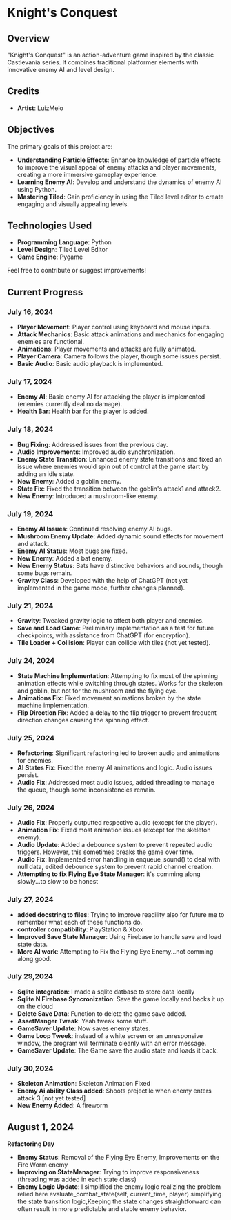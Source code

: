 # Knight's Conquest

## Overview
"Knight's Conquest" is an action-adventure game inspired by the classic Castlevania series. It combines traditional platformer elements with innovative enemy AI and level design.

## Credits
- **Artist**: LuizMelo 

## Objectives
The primary goals of this project are:
- **Understanding Particle Effects**: Enhance knowledge of particle effects to improve the visual appeal of enemy attacks and player movements, creating a more immersive gameplay experience.
- **Learning Enemy AI**: Develop and understand the dynamics of enemy AI using Python.
- **Mastering Tiled**: Gain proficiency in using the Tiled level editor to create engaging and visually appealing levels.

## Technologies Used
- **Programming Language**: Python
- **Level Design**: Tiled Level Editor
- **Game Engine**: Pygame

Feel free to contribute or suggest improvements!

## Current Progress

### July 16, 2024
- **Player Movement**: Player control using keyboard and mouse inputs.
- **Attack Mechanics**: Basic attack animations and mechanics for engaging enemies are functional.
- **Animations**: Player movements and attacks are fully animated.
- **Player Camera**: Camera follows the player, though some issues persist.
- **Basic Audio**: Basic audio playback is implemented.

### July 17, 2024
- **Enemy AI**: Basic enemy AI for attacking the player is implemented (enemies currently deal no damage).
- **Health Bar**: Health bar for the player is added.

### July 18, 2024
- **Bug Fixing**: Addressed issues from the previous day.
- **Audio Improvements**: Improved audio synchronization.
- **Enemy State Transition**: Enhanced enemy state transitions and fixed an issue where enemies would spin out of control at the game start by adding an idle state.
- **New Enemy**: Added a goblin enemy.
- **State Fix**: Fixed the transition between the goblin's attack1 and attack2.
- **New Enemy**: Introduced a mushroom-like enemy.

### July 19, 2024
- **Enemy AI Issues**: Continued resolving enemy AI bugs.
- **Mushroom Enemy Update**: Added dynamic sound effects for movement and attack.
- **Enemy AI Status**: Most bugs are fixed.
- **New Enemy**: Added a bat enemy.
- **New Enemy Status**: Bats have distinctive behaviors and sounds, though some bugs remain.
- **Gravity Class**: Developed with the help of ChatGPT (not yet implemented in the game mode, further changes planned).

### July 21, 2024
- **Gravity**: Tweaked gravity logic to affect both player and enemies.
- **Save and Load Game**: Preliminary implementation as a test for future checkpoints, with assistance from ChatGPT (for encryption).
- **Tile Loader + Collision**: Player can collide with tiles (not yet tested).

### July 24, 2024
- **State Machine Implementation**: Attempting to fix most of the spinning animation effects while switching through states. Works for the skeleton and goblin, but not for the mushroom and the flying eye.
- **Animations Fix**: Fixed movement animations broken by the state machine implementation.
- **Flip Direction Fix**: Added a delay to the flip trigger to prevent frequent direction changes causing the spinning effect.

### July 25, 2024
- **Refactoring**: Significant refactoring led to broken audio and animations for enemies.
- **AI States Fix**: Fixed the enemy AI animations and logic. Audio issues persist.
- **Audio Fix**: Addressed most audio issues, added threading to manage the queue, though some inconsistencies remain.

### July 26, 2024
- **Audio Fix**: Properly outputted respective audio (except for the player).
- **Animation Fix**: Fixed most animation issues (except for the skeleton enemy).
- **Audio Update**: Added a debounce system to prevent repeated audio triggers. However, this sometimes breaks the game over time.
- **Audio Fix**: Implemented error handling in enqueue_sound() to deal with null data, edited debounce system to prevent rapid channel creation.
- **Attempting to fix Flying Eye State Manager**: it's comming along slowly...to slow to be honest

### July 27, 2024
- **added docstring to files**: Trying to improve readility also for future me to remember what each of these functions do.
- **controller compatibility**: PlayStation & Xbox 
- **Improved Save State Manager**: Using Firebase to handle save and load state data.
- **More AI work**: Attempting to Fix the Flying Eye Enemy...not comming along good.

### July 29,2024
- **Sqlite integration**: I made a sqlite datbase to store data locally
- **Sqlite N Firebase Syncronization**: Save the game locally and backs it up on the cloud
- **Delete Save Data**: Function to delete the game save added.
- **AssetManger Tweak**: Yeah tweak some stuff.
- **GameSaver Update**: Now saves enemy states.
- **Game Loop Tweek**: instead of a white screen or an unresponsive window, the program will terminate cleanly with an error message.
- **GameSaver Update**: The Game save the audio state and loads it back.

### July 30,2024
- **Skeleton Animation**: Skeleton Animation Fixed
- **Enemy Ai ability Class added**: Shoots prejectile when enemy enters attack 3 [not yet tested]
- **New Enemy Added**: A fireworm

## August 1, 2024
**Refactoring Day**
- **Enemy Status**: Removal of the Flying Eye Enemy, Improvements on the Fire Worm enemy
- **Improving on StateManager**: Trying to improve responsiveness (threading was added in each state class)
- **Enemy Logic Update**: I simplified the enemy logic realizing the problem relied here evaluate_combat_state(self, current_time, player) simplifying the state transition logic,Keeping the state changes straightforward can often result in more predictable and stable enemy behavior.



